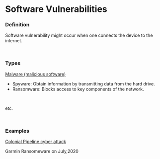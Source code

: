 # Software Vulnerabilities
### **Definition**
Software vulnerability might occur when one connects the device to the internet.

<br>

### **Types**
[Malware (malicious software)](https://www.cisco.com/c/en/us/products/security/common-cyberattacks.html#~how-cyber-attacks-work)
- Spyware: Obtain information by transmitting data from the hard drive.
- Ransomware: Blocks access to key components of the network.
<br>

etc.

<br>

### **Examples**
[Colonial Pipeline cyber attack](https://en.wikipedia.org/wiki/Colonial_Pipeline_cyber_attack)

Garmin Ransomeware on July,2020

